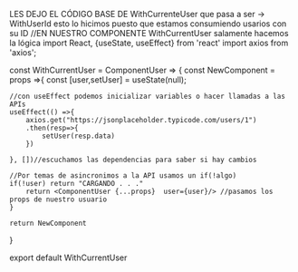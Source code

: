 LES DEJO EL CÓDIGO BASE DE 
      WithCurrenteUser que pasa a ser -> WithUserId
esto lo hicimos puesto que estamos consumiendo usarios con su ID
      //EN NUESTRO COMPONENTE WithCurrentUser salamente hacemos la lógica
import React, {useState, useEffect} from 'react'
import axios from 'axios';

const WithCurrentUser = ComponentUser => {
    const NewComponent = props =>{
        const [user,setUser] = useState(null);

    //con useEffect podemos inicializar variables o hacer llamadas a las APIs
    useEffect(() =>{
        axios.get("https://jsonplaceholder.typicode.com/users/1")
        .then(resp=>{
            setUser(resp.data)
        })

    }, [])//escuchamos las dependencias para saber si hay cambios

    //Por temas de asincronimos a la API usamos un if(!algo)
    if(!user) return "CARGANDO . . ."
        return <ComponentUser {...props}  user={user}/> //pasamos los props de nuestro usuario
    }
   
    return NewComponent
}

export default WithCurrentUser
